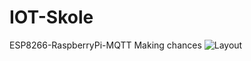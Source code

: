 # IOT-Skole
ESP8266-RaspberryPi-MQTT
Making chances
![Layout](https://github.com/MarkFrostT/IOT-Skole/blob/master/Presentasion/Layout.png)
